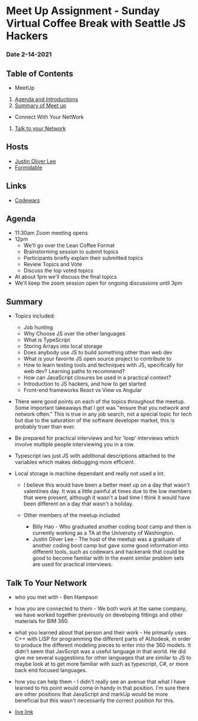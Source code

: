 # Meet Up Assignment - Sunday Virtual Coffee Break with Seattle JS Hackers
### Date 2-14-2021
  
## Table of Contents
- MeetUp
1. [Agenda and Introductions](#introduction)
1. [Summary of Meet up](#summary)
- Connect With Your NetWork
1. [Talk to your Network](#talk-to-your-network)

## Hosts
- [Justin Oliver Lee](https://www.meetup.com/seattlejs/members/262768512/)
- [Formidable](https://www.meetup.com/seattlejs/members/265930139/)

## Links
- [Codewars](codewars.com)

## Agenda
- 11:30am Zoom meeting opens
- 12pm
    - We'll go over the Lean Coffee Format
    - Brainstorming session to submit topics
    - Participants briefly explain their submitted topics
    - Review Topics and Vote
    - Discuss the top voted topics
- At about 1pm we'll discuss the final topics
- We'll keep the zoom session open for ongoing discussions until 3pm

## Summary
- Topics included:
    - Job hunting
    - Why Choose JS over the other languages
    - What is TypeScript
    - Storing Arrays into local storage
    - Does anybody use JS to build something other than web dev
    - What is your favorite JS open source project to contribute to
    - How to learn testing tools and techniques with JS, specifically for web dev? Learning paths to recommend?
    - How can JavaScript closures be used in a practical context?
    - Introduction to JS hackers, and how to get started
    - Front-end frameworks React vs View vs Angular

- There were good points on each of the topics throughout the meetup. Some important takeaways that I got  was "ensure that you network and network often." This is true in any job search, not a special topic for tech but due to the saturation of the software developer market, this is probably truer than ever.
- Be prepared for practical interviews and for 'loop' interviews which involve multiple people interviewing you in a row.
- Typescript iws just JS with additional descriptions attached to the variables which makes debugging more efficient.
- Local storage is machine dependant and really not used a lot.

    - I believe this would have been a better meet up on a day that wasn't valentines day. It was a little painful at times due to the low members that were present, although it wasn't a bad time I think it would have been different on a day that wasn't a holiday.

    - Other members of the meetup included
        - Billy Hao - Who graduated another coding boot camp and then is currently working as a TA at the University of Washington.
        - Justin Oliver Lee - The host of the meetup was a graduate of another coding boot camp but gave some good information into different tools, such as codewars and hackerank that could be good to become familiar with in the event similar problem sets are used for practical interviews.

## Talk To Your Network
- who you met with - Ben Hampson
- how you are connected to them - We both work at the same company, we have worked together previously on developing fittings and other materials for BIM 360.
- what you learned about that person and their work - He primarily uses C++ with LISP for programming the different parts of AUtodesk, in order to produce the different modeling pieces to enter into the 360 models. It didn't seem that JavScript was a useful language in that world. He did give me several suggestions for other languages that are similar to JS to maybe look at to get more familiar with such as typescript, C#, or more back end focused languages.
- how you can help them - I didn't really see an avenue that what I have learned to his point would come in handy in that position. I'm sure there are other positions that JavaScript and markUp would be more beneficial but this wasn't necessarily the correct position for this.

- [live link](https://jinman36.github.io/reading-notes/)